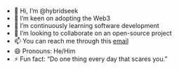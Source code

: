 - 👋 Hi, I’m @hybridseek
- 👀 I’m keen on adopting the Web3
- 🌱 I’m continuously learning software development
- 💞️ I’m looking to collaborate on an open-source project
- 📫 You can reach me through this [email](mailto:email@metapulz.com)
- 😄 Pronouns: He/Him
- ⚡ Fun fact: “Do one thing every day that scares you.”

<!---
hybridseek/hybridseek is a ✨ special ✨ repository because its `README.md` (this file) appears on your GitHub profile.
You can click the Preview link to take a look at your changes.
--->
